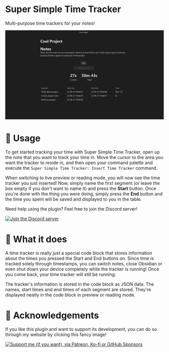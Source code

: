 # Super Simple Time Tracker
Multi-purpose time trackers for your notes!

![A screenshot of the plugin in action, where you can see an active time tracker for a project](https://raw.githubusercontent.com/Ellpeck/ObsidianSimpleTimeTracker/master/screenshot.png)

# 🤔 Usage
To get started tracking your time with Super Simple Time Tracker, open up the note that you want to track your time in. Move the cursor to the area you want the tracker to reside in, and then open your command palette and execute the `Super Simple Time Tracker: Insert Time Tracker` command.

When switching to live preview or reading mode, you will now see the time tracker you just inserted! Now, simply name the first segment (or leave the box empty if you don't want to name it) and press the **Start** button. Once you're done with the thing you were doing, simply press the **End** button and the time you spent will be saved and displayed to you in the table.

Need help using the plugin? Feel free to join the Discord server!

[![Join the Discord server](https://ellpeck.de/res/discord-wide.png)](https://link.ellpeck.de/discordweb)

# 👀 What it does
A time tracker is really just a special code block that stores information about the times you pressed the Start and End buttons on. Since time is tracked solely through timestamps, you can switch notes, close Obsidian or even shut down your device completely while the tracker is running! Once you come back, your time tracker will still be running.

The tracker's information is stored in the code block as JSON data. The names, start times and end times of each segment are stored. They're displayed neatly in the code block in preview or reading mode.

# 🙏 Acknowledgements
If you like this plugin and want to support its development, you can do so through my website by clicking this fancy image!

[![Support me (if you want), via Patreon, Ko-fi or GitHub Sponsors](https://ellpeck.de/res/generalsupport-wide.png)](https://ellpeck.de/support)
